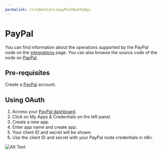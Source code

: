 ```yaml
---
permalink: /credentials/payPalOAuth2Api
---
```



# PayPal
You can find information about the operations supported by the PayPal node on the [integrations](https://n8n.io/integrations/n8n-nodes-base.payPal) page. You can also browse the source code of the node on [PayPal](https://github.com/n8n-io/n8n/tree/master/packages/nodes-base/nodes/PayPal).

## Pre-requisites

Create a [PayPal](https://paypal.com/) account.

## Using OAuth

1. Access your [PayPal dashboard](https://developer.paypal.com/developer/applications/).
2. Click on My Apps & Credentials on the left panel.
3. Create a new app.
4. Enter app name and create app.
5. Your client ID and secret will be shown.
6. Use the client ID and secret with your PayPal node credentials in n8n.

![Alt Text](https://i.imgur.com/qe5ihua.gif)




